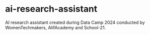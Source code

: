 # ai-research-assistant
AI research assistant created during Data Camp 2024 conducted by WomenTechmakers, AlifAcademy and School-21.
